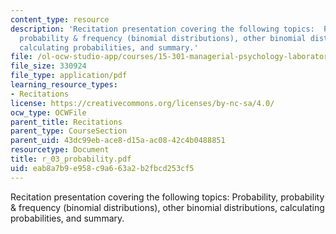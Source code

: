 ```yaml
---
content_type: resource
description: 'Recitation presentation covering the following topics:  Probability,
  probability & frequency (binomial distributions), other binomial distributions,
  calculating probabilities, and summary.'
file: /ol-ocw-studio-app/courses/15-301-managerial-psychology-laboratory-fall-2004/eab8a7b9e958c9a663a2b2fbcd253cf5_r_03_probability.pdf
file_size: 330924
file_type: application/pdf
learning_resource_types:
- Recitations
license: https://creativecommons.org/licenses/by-nc-sa/4.0/
ocw_type: OCWFile
parent_title: Recitations
parent_type: CourseSection
parent_uid: 43dc99eb-ace8-d15a-ac08-42c4b0488851
resourcetype: Document
title: r_03_probability.pdf
uid: eab8a7b9-e958-c9a6-63a2-b2fbcd253cf5
---
```

Recitation presentation covering the following topics:  Probability, probability & frequency (binomial distributions), other binomial distributions, calculating probabilities, and summary.
